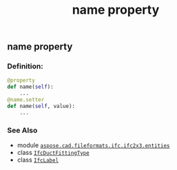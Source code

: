﻿---
title: name property
second_title: Aspose.CAD for Python via .NET API References
description: 
type: docs
weight: 100
url: /python-net/aspose.cad.fileformats.ifc.ifc2x3.entities/ifcductfittingtype/name/
is_root: false
---

## name property

### Definition:
```python
@property
def name(self):
    ...
@name.setter
def name(self, value):
    ...
```

### See Also
* module [`aspose.cad.fileformats.ifc.ifc2x3.entities`](../../)
* class [`IfcDuctFittingType`](/cad/python-net/aspose.cad.fileformats.ifc.ifc2x3.entities/ifcductfittingtype)
* class [`IfcLabel`](/cad/python-net/aspose.cad.fileformats.ifc.ifc2x3.types/ifclabel)
